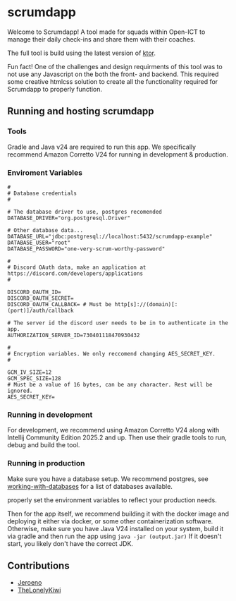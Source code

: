 # scrumdapp

Welcome to Scrumdapp! A tool made for squads within Open-ICT to manage their daily check-ins and share them with their coaches. 

The full tool is build using the latest version of [ktor](https://ktor.io/). 

Fun fact! One of the challenges and design requirments of this tool was to not use any Javascript on the both the front- and backend. This required some creative htmlcss solution to create all the functionality required for Scrumdapp to properly function. 

## Running and hosting scrumdapp

### Tools

Gradle and Java v24 are required to run this app. We specifically recommend Amazon Corretto V24 for running in 
development & production.

### Enviroment Variables

```dotenv
#
# Database credentials
#

# The database driver to use, postgres recomended
DATABASE_DRIVER="org.postgresql.Driver"

# Other database data...
DATABASE_URL="jdbc:postgresql://localhost:5432/scrumdapp-example"
DATABASE_USER="root"
DATABASE_PASSWORD="one-very-scrum-worthy-password"

#
# Discord OAuth data, make an application at https://discord.com/developers/applications
#

DISCORD_OAUTH_ID=
DISCORD_OAUTH_SECRET=
DISCORD_OAUTH_CALLBACK= # Must be http[s]://(domain)[:(port)]/auth/callback

# The server id the discord user needs to be in to authenticate in the app.
AUTHORIZATION_SERVER_ID=730401118470930432

#
# Encryption variables. We only reccomend changing AES_SECRET_KEY.
#

GCM_IV_SIZE=12
GCM_SPEC_SIZE=128
# Must be a value of 16 bytes, can be any character. Rest will be ignored.
AES_SECRET_KEY=
```

### Running in development

For development, we recommend using Amazon Corretto V24 along with Intellij Community Edition 2025.2 and up. Then 
use their gradle tools to run, debug and build the tool.

### Running in production

Make sure you have a database setup. We recommend postgres, see
[working-with-databases](https://www.jetbrains.com/help/exposed/working-with-database.html) for a list of databases 
available.

properly set the environment variables to reflect your production needs.

Then for the app itself, we recommend building it with the docker image and deploying it either via docker, or some 
other containerization software. Otherwise, make sure you have Java V24 installed on your system, build it via 
gradle and then run the app using `java -jar (output.jar)` If it doesn't start, you likely don't have the correct JDK.

## Contributions

- [Jeroeno](https://github.com/JeroenoBoy)
- [TheLonelyKiwi](https://github.com/TheLonelyKiwi)